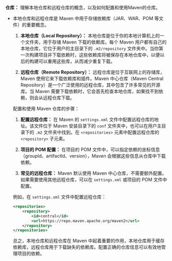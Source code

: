 **仓库：** 理解本地仓库和远程仓库的概念，以及如何配置和使用Maven的仓库。

- 本地仓库和远程仓库是 Maven 中用于存储依赖库（JAR、WAR、POM 等文件）的重要概念。

  1. **本地仓库（Local Repository）：** 本地仓库是位于你的本地计算机上的一个文件夹，用于存储 Maven 下载的依赖库。每个 Maven 用户都有自己的本地仓库，它位于用户的主目录下的 `.m2/repository` 文件夹中。当你第一次构建项目并下载依赖时，这些依赖库将被保存在本地仓库中，以便以后的构建可以重用这些库，从而减少重复下载。

  2. **远程仓库（Remote Repository）：** 远程仓库是位于互联网上的存储库，Maven 使用它来下载依赖库和插件。Maven 中心仓库（Maven Central Repository）是一个广泛使用的远程仓库，其中包含了许多常见的开源库。当 Maven 需要下载依赖时，它会首先检查本地仓库，如果找不到依赖，则会从远程仓库下载。

  配置和使用 Maven 仓库的步骤：

  1. **配置远程仓库：** 在 Maven 的 `settings.xml` 文件中配置远程仓库的地址。该文件位于 Maven 安装目录下的 `conf` 文件夹中，也可以在用户主目录下的 `.m2` 文件夹中找到。在 `<repositories>` 元素中配置远程仓库的 `<repository>` 子元素。

  2. **项目的 POM 配置：** 在项目的 POM 文件中，可以指定依赖的坐标信息（groupId、artifactId、version），Maven 会根据这些信息从仓库中下载依赖。

  3. **常见的远程仓库：** Maven 默认使用 Maven 中心仓库，不需要额外配置。如果需要使用其他远程仓库，可以在 `settings.xml` 或项目的 POM 文件中配置。

  例如，在 `settings.xml` 文件中配置远程仓库：

  ```xml
  <repositories>
      <repository>
          <id>central</id>
          <url>https://repo.maven.apache.org/maven2</url>
      </repository>
  </repositories>
  ```

  总之，本地仓库和远程仓库在 Maven 中起着重要的作用，本地仓库用于缓存依赖库，远程仓库用于下载缺失的依赖库。配置正确的仓库信息可以有效地管理项目的依赖。